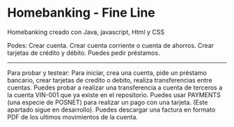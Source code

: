 # Homebanking - Fine Line

Homebanking creado con Java, javascript, Html y CSS

Podes:
Crear cuenta.
Crear cuenta corriente o cuenta de ahorros.
Crear tarjetas de crédito y débito.
Puedes pedir préstamos. 

------
Para probar y testear:
Para iniciar, crea una cuenta, pide un préstamo bancario, crear tarjetas de credito o debito, realiza transferencias entre cuentas.
Puedes probar a realizar una transferencia a cuenta de terceros a la cuenta VIN-001 que ya existe en el repositorio.
Puedes usar PAYMENTS (una especie de POSNET) para realizar un pago con una tarjeta. (Este apartado sigue en desarrollo).
Puedes descargar una factura en formato PDF de los ultimos movimientos de la cuenta.
